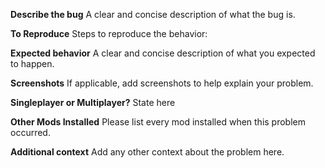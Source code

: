 **Describe the bug**
A clear and concise description of what the bug is.

**To Reproduce**
Steps to reproduce the behavior:

**Expected behavior**
A clear and concise description of what you expected to happen.

**Screenshots**
If applicable, add screenshots to help explain your problem.

**Singleplayer or Multiplayer?**
State here

**Other Mods Installed**
Please list every mod installed when this problem occurred.

**Additional context**
Add any other context about the problem here.
